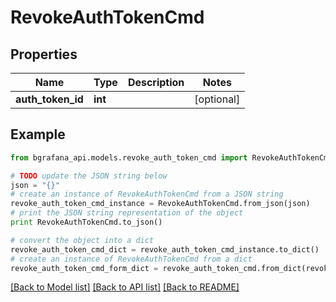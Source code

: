 # RevokeAuthTokenCmd


## Properties
Name | Type | Description | Notes
------------ | ------------- | ------------- | -------------
**auth_token_id** | **int** |  | [optional] 

## Example

```python
from bgrafana_api.models.revoke_auth_token_cmd import RevokeAuthTokenCmd

# TODO update the JSON string below
json = "{}"
# create an instance of RevokeAuthTokenCmd from a JSON string
revoke_auth_token_cmd_instance = RevokeAuthTokenCmd.from_json(json)
# print the JSON string representation of the object
print RevokeAuthTokenCmd.to_json()

# convert the object into a dict
revoke_auth_token_cmd_dict = revoke_auth_token_cmd_instance.to_dict()
# create an instance of RevokeAuthTokenCmd from a dict
revoke_auth_token_cmd_form_dict = revoke_auth_token_cmd.from_dict(revoke_auth_token_cmd_dict)
```
[[Back to Model list]](../README.md#documentation-for-models) [[Back to API list]](../README.md#documentation-for-api-endpoints) [[Back to README]](../README.md)


